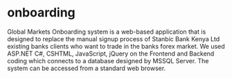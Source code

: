 # onboarding
Global Markets Onboarding system is a web-based application that is designed to replace the manual signup process of Stanbic Bank Kenya Ltd existing banks clients who want to trade in the banks forex market. We used ASP.NET C#, CSHTML, JavaScript, jQuery on the Frontend and Backend coding which connects to a database designed by MSSQL Server. The system can be accessed from a standard web browser.
